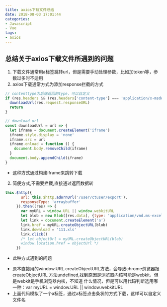 ```yaml
---
title: axios下载文件总结
date: 2018-08-03 17:01:44
categories:
- Javascript
- Vue
tags:
- axios
---
```

## 总结关于axios下载文件所遇到的问题
1. 下载文件通常用a标签跳转url，但是需要手动处理参数，比如加token等，参数过多时不适用
2. axios下载通常方式为添加response拦截的方式
```javascript
// contenttype为后端返回的type，可以自定义
if (res.headers && (res.headers['content-type'] === 'application/x-msdownload' || res.headers['content-type'] === 'application/vnd.openxmlformats-officedocument.spreadsheetml.sheet')) {
  downloadUrl(res.request.responseURL)
  return
}

// download url
const downloadUrl = url => {
  let iframe = document.createElement('iframe')
  iframe.style.display = 'none'
  iframe.src = url
  iframe.onload = function () {
    document.body.removeChild(iframe)
  }
  document.body.appendChild(iframe)
}
```
- 这种方式通过构建iframe来跳转下载
<!--more-->
2. 简便方式,不需要拦截,直接通过返回数据转
```javascript
this.$http({
       url: this.$http.adornUrl('/user/ctuser/export'),
       responseType: 'arraybuffer'
     }).then((res) => {
       var myURL = window.URL || window.webkitURL
       let blob = new Blob([res.data], {type: 'application/vnd.ms-excel'})
       let link = document.createElement('a')
       link.href = myURL.createObjectURL(blob)
       link.download = '111.xls'
       link.click()
       /* let objectUrl = myURL.createObjectURL(blob)
       window.location.href = objectUrl */
     })
```
- 此种方式遇到的问题
* 原本直接用的window.URL.createObjectURL方法，会导致chrome浏览器报createObjectURL
方法undefined,找到原因是浏览器内核可能是webkit，但是webkit是手机浏览器内核，不知道
什么情况，但是可以用代码判断选用哪一种：var myURL = window.URL || window.webkitURL
* 上面代码模拟了一个a标签，通过a标签点击条状的方式下载，这样可以自定义文件名
